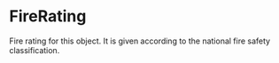 FireRating
==========

Fire rating for this object. It is given according to the national fire safety classification.
